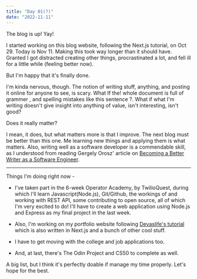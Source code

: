 ```yaml
---
title: "Day 01(?)"
date: "2022-11-11"
---
```


The blog is up! Yay!

I started working on this blog website, following the Next.js tutorial, on Oct 29.
Today is Nov 11. Making this took way longer than it should have.
Granted I got distracted creating other things, procrastinated a lot,
and fell ill for a little while (feeling better now).

But I'm happy that it's finally done.

I'm kinda nervous, though.
The notion of writing stuff, anything, and posting it online for anyone to see, is scary.
What If the! whole document is full of grammer , and spelling mistakes like this sentence ?.
What if what I'm writing doesn't give insight into anything of value, isn't interesting, isn't good?

Does it really matter?

I mean, it does, but what matters more is that I improve.
The next blog must be better than this one.
Me learning new things and applying them is what matters.
Also, writing well as a software developer is a commendable skill,
as I understood from reading Gergely Orosz&apos; article on
[Becoming a Better Writer as a Software Engineer](https://blog.pragmaticengineer.com/becoming-a-better-writer-in-tech/).

---

Things I'm doing right now -

- I've taken part in the 6-week Operator Academy,
  by TwilioQuest, during which I'll learn Javascript(Node.js),
  Git/Github, the workings of and working with REST API,
  some contributing to open source, all of which I'm very excited to do!
  I'll have to create a web application using Node.js
  and Express as my final project in the last week.

- Also, I'm working on my portfolio website following
  [Devaslife's tutorial](https://www.youtube.com/watch?v=bSMZgXzC9AA)
  which is also written in Next.js and a bunch of other cool stuff.

- I have to get moving with the college and job applications too.

- And, at last, there's The Odin Project and CS50 to complete as well.

A big list, but I think it's perfectly doable if manage my time properly.
Let's hope for the best.

